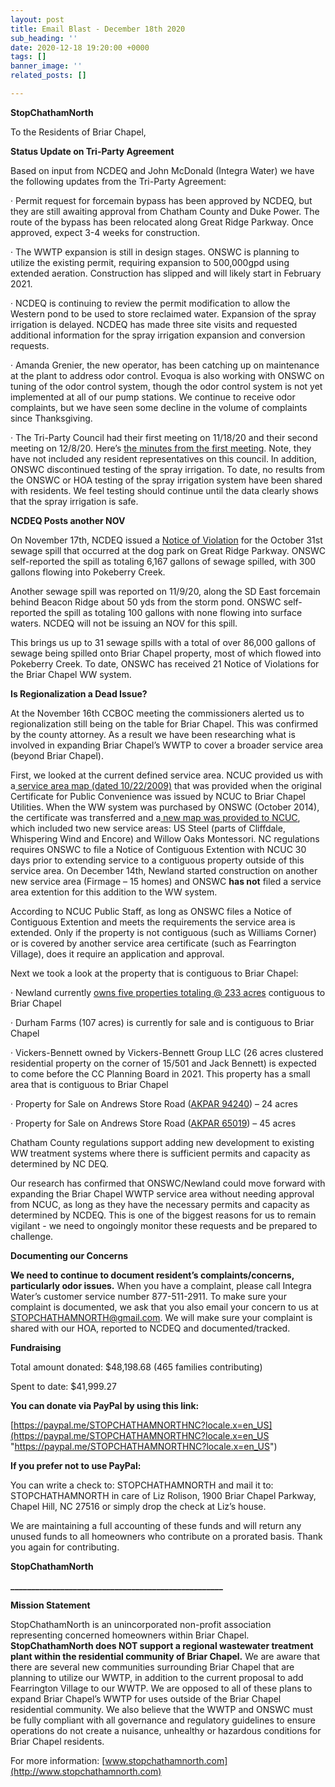```yaml
---
layout: post
title: Email Blast - December 18th 2020
sub_heading: ''
date: 2020-12-18 19:20:00 +0000
tags: []
banner_image: ''
related_posts: []

---
```

**StopChathamNorth**

To the Residents of Briar Chapel,

**Status Update on Tri-Party Agreement**

Based on input from NCDEQ and John McDonald (Integra Water) we have the following updates from the Tri-Party Agreement:

· Permit request for forcemain bypass has been approved by NCDEQ, but they are still awaiting approval from Chatham County and Duke Power. The route of the bypass has been relocated along Great Ridge Parkway. Once approved, expect 3-4 weeks for construction.

· The WWTP expansion is still in design stages. ONSWC is planning to utilize the existing permit, requiring expansion to 500,000gpd using extended aeration. Construction has slipped and will likely start in February 2021.

· NCDEQ is continuing to review the permit modification to allow the Western pond to be used to store reclaimed water. Expansion of the spray irrigation is delayed. NCDEQ has made three site visits and requested additional information for the spray irrigation expansion and conversion requests.

· Amanda Grenier, the new operator, has been catching up on maintenance at the plant to address odor control. Evoqua is also working with ONSWC on tuning of the odor control system, though the odor control system is not yet implemented at all of our pump stations. We continue to receive odor complaints, but we have seen some decline in the volume of complaints since Thanksgiving.

· The Tri-Party Council had their first meeting on 11/18/20 and their second meeting on 12/8/20. Here’s [the minutes from the first meeting](https://drive.google.com/file/d/1K5bEGYsH7KGm9x2-Z6SBYwHOtOoJauc3/view?usp=sharing). Note, they have not included any resident representatives on this council. In addition, ONSWC discontinued testing of the spray irrigation. To date, no results from the ONSWC or HOA testing of the spray irrigation system have been shared with residents. We feel testing should continue until the data clearly shows that the spray irrigation is safe.

**NCDEQ Posts another NOV**

On November 17th, NCDEQ issued a [Notice of Violation](https://edocs.deq.nc.gov/WaterResources/DocView.aspx?id=1394081&dbid=0&repo=WaterResources) for the October 31st sewage spill that occurred at the dog park on Great Ridge Parkway. ONSWC self-reported the spill as totaling 6,167 gallons of sewage spilled, with 300 gallons flowing into Pokeberry Creek.

Another sewage spill was reported on 11/9/20, along the SD East forcemain behind Beacon Ridge about 50 yds from the storm pond. ONSWC self-reported the spill as totaling 100 gallons with none flowing into surface waters. NCDEQ will not be issuing an NOV for this spill.

This brings us up to 31 sewage spills with a total of over 86,000 gallons of sewage being spilled onto Briar Chapel property, most of which flowed into Pokeberry Creek. To date, ONSWC has received 21 Notice of Violations for the Briar Chapel WW system.

**Is Regionalization a Dead Issue?**

At the November 16th CCBOC meeting the commissioners alerted us to regionalization still being on the table for Briar Chapel. This was confirmed by the county attorney. As a result we have been researching what is involved in expanding Briar Chapel’s WWTP to cover a broader service area (beyond Briar Chapel).

First, we looked at the current defined service area. NCUC provided us with a[ service area map (dated 10/22/2009)](https://drive.google.com/file/d/1bS0XStET4DJfshZ9d75v-yDavOLLndGH/view?usp=sharing) that was provided when the original Certificate for Public Convenience was issued by NCUC to Briar Chapel Utilities. When the WW system was purchased by ONSWC (October 2014), the certificate was transferred and a[ new map was provided to NCUC](https://drive.google.com/file/d/1HXM7IvkKU0WwzcOKzsL3sJqX-ytVV3WU/view?usp=sharing), which included two new service areas: US Steel (parts of Cliffdale, Whispering Wind and Encore) and Willow Oaks Montessori. NC regulations requires ONSWC to file a Notice of Contiguous Extention with NCUC 30 days prior to extending service to a contiguous property outside of this service area. On December 14th, Newland started construction on another new service area (Firmage – 15 homes) and ONSWC **has not** filed a service area extention for this addition to the WW system.

According to NCUC Public Staff, as long as ONSWC files a Notice of Contiguous Extention and meets the requirements the service area is extended. Only if the property is not contiguous (such as Williams Corner) or is covered by another service area certificate (such as Fearrington Village), does it require an application and approval.

Next we took a look at the property that is contiguous to Briar Chapel:

· Newland currently [owns five properties totaling @ 233 acres](https://drive.google.com/file/d/16cef2SUKeq7aU2CplKJo9gVzh97TlKLp/view?usp=sharing) contiguous to Briar Chapel

· Durham Farms (107 acres) is currently for sale and is contiguous to Briar Chapel

· Vickers-Bennett owned by Vickers-Bennett Group LLC (26 acres clustered residential property on the corner of 15/501 and Jack Bennett) is expected to come before the CC Planning Board in 2021. This property has a small area that is contiguous to Briar Chapel

· Property for Sale on Andrews Store Road ([AKPAR 94240](https://drive.google.com/file/d/1X0qFGmdFDAsnheZm0dmbwxWeIerp3Wvs/view?usp=sharing)) – 24 acres

· Property for Sale on Andrews Store Road ([AKPAR 65019](https://drive.google.com/file/d/1eukXAeOOeFozGaaDYCv3nKVY9gvZu_3l/view?usp=sharing)) – 45 acres

Chatham County regulations support adding new development to existing WW treatment systems where there is sufficient permits and capacity as determined by NC DEQ.

Our research has confirmed that ONSWC/Newland could move forward with expanding the Briar Chapel WWTP service area without needing approval from NCUC, as long as they have the necessary permits and capacity as determined by NCDEQ. This is one of the biggest reasons for us to remain vigilant - we need to ongoingly monitor these requests and be prepared to challenge.

**Documenting our Concerns**

**We need to continue to document resident’s complaints/concerns, particularly odor issues.** When you have a complaint, please call Integra Water’s customer service number 877-511-2911. To make sure your complaint is documented, we ask that you also email your concern to us at [STOPCHATHAMNORTH@gmail.com](mailto:STOPCHATHAMNORTH@gmail.com). We will make sure your complaint is shared with our HOA, reported to NCDEQ and documented/tracked.

**Fundraising**

Total amount donated: $48,198.68 (465 families contributing)

Spent to date: $41,999.27

**You can donate via PayPal by using this link:**

[https://paypal.me/STOPCHATHAMNORTHNC?locale.x=en_US](https://paypal.me/STOPCHATHAMNORTHNC?locale.x=en_US "https://paypal.me/STOPCHATHAMNORTHNC?locale.x=en_US")

**If you prefer not to use PayPal:**

You can write a check to: STOPCHATHAMNORTH and mail it to: STOPCHATHAMNORTH in care of Liz Rolison, 1900 Briar Chapel Parkway, Chapel Hill, NC 27516 or simply drop the check at Liz’s house.

We are maintaining a full accounting of these funds and will return any unused funds to all homeowners who contribute on a prorated basis. Thank you again for contributing.

**StopChathamNorth**

**___________________________________________________**

**Mission Statement**

StopChathamNorth is an unincorporated non-profit association representing concerned homeowners within Briar Chapel. **StopChathamNorth does NOT support a regional wastewater treatment plant within the residential community of Briar Chapel.** We are aware that there are several new communities surrounding Briar Chapel that are planning to utilize our WWTP, in addition to the current proposal to add Fearrington Village to our WWTP. We are opposed to all of these plans to expand Briar Chapel’s WWTP for uses outside of the Briar Chapel residential community. We also believe that the WWTP and ONSWC must be fully compliant with all governance and regulatory guidelines to ensure operations do not create a nuisance, unhealthy or hazardous conditions for Briar Chapel residents.

For more information: [www.stopchathamnorth.com](http://www.stopchathamnorth.com)